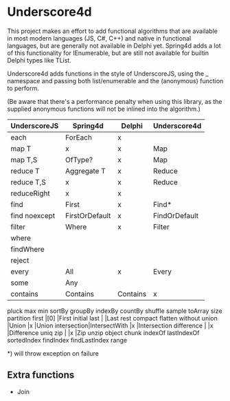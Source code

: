 # Underscore4d

This project makes an effort to add functional algorithms that are available in most modern languages (JS, C#, C++) and native in functional languages, but are generally not available in Delphi yet.
Spring4d adds a lot of this functionality for IEnumerable<T>, but are still not available for builtin Delphi types like TList<T>.

Underscore4d adds functions in the style of UnderscoreJS, using the _ namespace and passing both list/enumerable and the (anonymous) function to perform.

(Be aware that there's a performance penalty when using this library, as the supplied anonymous functions will not be inlined into the algorithm.)


UnderscoreJS |Spring4d      |Delphi       |Underscore4d
-------------|--------------|-------------|------------
each         |ForEach       |x            |
map T        |x             |x            |Map
map T,S      |OfType?       |x            |Map
reduce T     |Aggregate T   |x            |Reduce
reduce T,S   |x             |x            |Reduce
reduceRight  |x             |x            |
find         |First         |x            |Find*
find noexcept|FirstOrDefault|x            |FindOrDefault
filter       |Where         |x            |Filter
where        |
findWhere    |
reject       |
every        |All           |x            |Every
some         |Any
contains     |Contains      |Contains     |x
pluck
max
min
sortBy
groupBy
indexBy
countBy
shuffle
sample
toArray
size
partition
first        |[0]           |First
initial
last         |              |Last
rest
compact
flatten
without
union       |Union          |x       |Union
intersection|IntersectWith  |x       |Intersection
difference  |               |x       |Difference
uniq
zip         |               |x       |Zip
unzip
object
chunk
indexOf
lastIndexOf
sortedIndex
findIndex
findLastIndex
range

*) will throw exception on failure

## Extra functions
* Join

